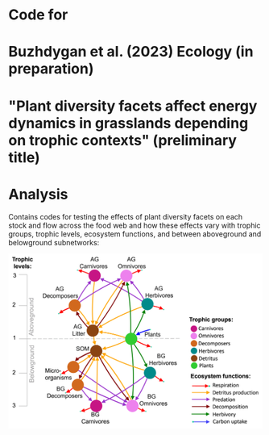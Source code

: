 
# Code for 
# Buzhdygan et al. (2023) Ecology (in preparation)

# "Plant diversity facets affect energy dynamics in grasslands depending on trophic contexts" (preliminary title)


# Analysis 
Contains codes for testing the effects of plant diversity facets on each stock and flow across the food web and how these effects vary with trophic groups, trophic levels, ecosystem functions, and between aboveground and belowground subnetworks: 

![](ConceptualModel.gif)

